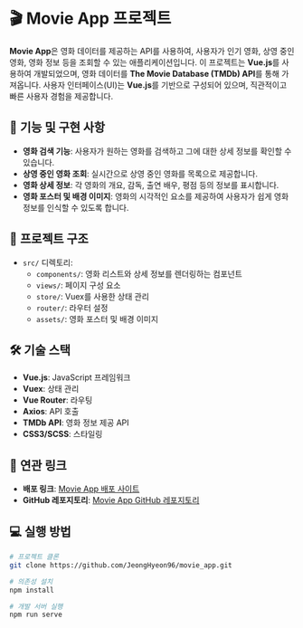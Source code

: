 # 🎬 **Movie App 프로젝트**

**Movie App**은 영화 데이터를 제공하는 API를 사용하여, 사용자가 인기 영화, 상영 중인 영화, 영화 정보 등을 조회할 수 있는 애플리케이션입니다. 이 프로젝트는 **Vue.js**를 사용하여 개발되었으며, 영화 데이터를 **The Movie Database (TMDb) API**를 통해 가져옵니다. 사용자 인터페이스(UI)는 **Vue.js**를 기반으로 구성되어 있으며, 직관적이고 빠른 사용자 경험을 제공합니다.

## 🚀 **기능 및 구현 사항**
- **영화 검색 기능**: 사용자가 원하는 영화를 검색하고 그에 대한 상세 정보를 확인할 수 있습니다.
- **상영 중인 영화 조회**: 실시간으로 상영 중인 영화를 목록으로 제공합니다.
- **영화 상세 정보**: 각 영화의 개요, 감독, 출연 배우, 평점 등의 정보를 표시합니다.
- **영화 포스터 및 배경 이미지**: 영화의 시각적인 요소를 제공하여 사용자가 쉽게 영화 정보를 인식할 수 있도록 합니다.

## 📂 **프로젝트 구조**
- `src/` 디렉토리:
  - `components/`: 영화 리스트와 상세 정보를 렌더링하는 컴포넌트
  - `views/`: 페이지 구성 요소
  - `store/`: Vuex를 사용한 상태 관리
  - `router/`: 라우터 설정
  - `assets/`: 영화 포스터 및 배경 이미지

## 🛠 **기술 스택**
- **Vue.js**: JavaScript 프레임워크
- **Vuex**: 상태 관리
- **Vue Router**: 라우팅
- **Axios**: API 호출
- **TMDb API**: 영화 정보 제공 API
- **CSS3/SCSS**: 스타일링

## 🔗 **연관 링크**
- **배포 링크**: [Movie App 배포 사이트](https://github.com/JeongHyeon96/movie_app)
- **GitHub 레포지토리**: [Movie App GitHub 레포지토리](https://github.com/JeongHyeon96/movie_app)

## 💻 **실행 방법**
```bash
# 프로젝트 클론
git clone https://github.com/JeongHyeon96/movie_app.git

# 의존성 설치
npm install

# 개발 서버 실행
npm run serve
